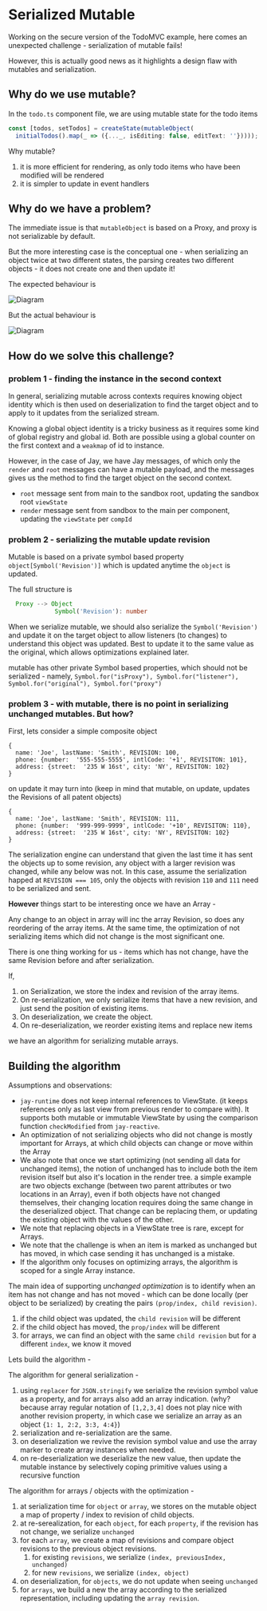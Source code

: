 Serialized Mutable
====

Working on the secure version of the TodoMVC example, here comes an unexpected challenge - 
serialization of mutable fails!

However, this is actually good news as it highlights a design flaw with mutables and serialization.

Why do we use mutable?
----

In the `todo.ts` component file, we are using mutable state for the todo items

```typescript
const [todos, setTodos] = createState(mutableObject(
  initialTodos().map(_ => ({..._, isEditing: false, editText: ''}))));
```

Why mutable? 
1. it is more efficient for rendering, as only todo items who have been modified will be rendered
2. it is simpler to update in event handlers

Why do we have a problem?
----

The immediate issue is that `mutableObject` is based on a Proxy, and proxy is not serializable by default.

But the more interesting case is the conceptual one - when serializing an object twice at two 
different states, the parsing creates two different objects - it does not create one and then update it!

The expected behaviour is

![Diagram](22%20-%20serialized%20mutable%20expected%20diagram.svg)

But the actual behaviour is

![Diagram](22%20-%20serialized%20mutable%20actual%20diagram.svg)


How do we solve this challenge?
----

### problem 1 - finding the instance in the second context

In general, serializing mutable across contexts requires knowing object identity which is then used on 
deserialization to find the target object and to apply to it updates from the serialized stream.

Knowing a global object identity is a tricky business as it requires some kind of global registry and global id.
Both are possible using a global counter on the first context and a `weakmap` of id to instance.

However, in the case of Jay, we have Jay messages, of which only the `render` and `root` messages can have a mutable payload, 
and the messages gives us the method to find the target object on the second context. 
* `root` message sent from main to the sandbox root, updating the sandbox root `viewState`
* `render` message sent from sandbox to the main per component, updating the `viewState` per `compId`

### problem 2 - serializing the mutable update revision

Mutable is based on a private symbol based property `object[Symbol('Revision')]` which is updated anytime the `object` is updated.

The full structure is 
```typescript
  Proxy --> Object
             Symbol('Revision'): number
```

When we serialize mutable, we should also serialize the `Symbol('Revision')` and update it on the target object to allow listeners
(to changes) to understand this object was updated. Best to update it to the same value as the original, which allows 
optimizations explained later.

mutable has other private Symbol based properties, which should not be serialized - namely, 
`Symbol.for("isProxy"), Symbol.for("listener"), Symbol.for("original"), Symbol.for("proxy")`

### problem 3 - with mutable, there is no point in serializing unchanged mutables. But how?

First, lets consider a simple composite object
```json5
{
  name: 'Joe', lastName: 'Smith', REVISION: 100,
  phone: {number:  '555-555-5555', intlCode: '+1', REVISITON: 101},
  address: {street:  '235 W 16st', city: 'NY', REVISITON: 102}
}
```

on update it may turn into (keep in mind that mutable, on update, updates the Revisions of all patent objects)
```json5
{
  name: 'Joe', lastName: 'Smith', REVISION: 111,
  phone: {number:  '999-999-9999', intlCode: '+10', REVISITON: 110},
  address: {street:  '235 W 16st', city: 'NY', REVISITON: 102}
}
```

The serialization engine can understand that given the last time it has sent the objects up to some revision, 
any object with a larger revision was changed, while any below was not. In this case, assume the serialization happed
at `REVISION === 105`, only the objects with revision `110` and `111` need to be serialized and sent.

**However** things start to be interesting once we have an Array - 

Any change to an object in array will inc the array Revision, so does any reordering of the array items.
At the same time, the optimization of not serializing items which did not change is the most significant one.

There is one thing working for us - items which has not change, have the same Revision before and after serialization.

If, 
1. on Serialization, we store the index and revision of the array items. 
2. On re-serialization, we only serialize items
   that have a new revision, and just send the position of existing items.
3. On deserialization, we create the object.
4. On re-deserialization, we reorder existing items and replace new items

we have an algorithm for serializing mutable arrays.

Building the algorithm
-----------

Assumptions and observations:
* `jay-runtime` does not keep internal references to ViewState. 
  (it keeps references only as last view from previous render to compare with). 
  It supports both mutable or immutable ViewState by using the comparison function `checkModified` from `jay-reactive`.
* An optimization of not serializing objects who did not change is mostly important for Arrays, at which child objects can
  change or move within the Array
* We also note that once we start optimizing (not sending all data for unchanged items), 
  the notion of unchanged has to include both the item revision itself but also it's location in the render tree.
  a simple example are two objects exchange (between two parent attributes or two locations in an Array),
  even if both objects have not changed themselves, their changing location requires doing the same change
  in the deserialized object. That change can be replacing them, or updating the existing object with the values of the other.
* We note that replacing objects in a ViewState tree is rare, except for Arrays.
* We note that the challenge is when an item is marked as unchanged but has moved, in which case sending it has unchanged is a mistake.
* If the algorithm only focuses on optimizing arrays, the algorithm is scoped for a single Array instance.

The main idea of supporting *unchanged optimization* is to identify when an item has not change and has not moved - which 
can be done locally (per object to be serialized) by creating the pairs `(prop/index, child revision)`.
1. if the child object was updated, the `child revision` will be different
2. if the child object has moved, the `prop/index` will be different
3. for arrays, we can find an object with the same `child revision` but for a different `index`, we know it moved

Lets build the algorithm - 

The algorithm for general serialization - 
1. using `replacer` for `JSON.stringify` we serialize the revision symbol value as a property, and for arrays also add an array indication.
   (why? because array regular notation of `[1,2,3,4]` does not play nice with another revision property, in which case we serialize an array as an object `{1: 1, 2:2, 3:3, 4:4}`)
2. serialization and re-serialization are the same.
3. on deserialization we revive the revision symbol value and use the array marker to create array instances when needed.
4. on re-deserialization we deserialize the new value, then update the mutable instance by selectively coping primitive values using a recursive function

The algorithm for arrays / objects with the optimization -
1. at serialization time for `object` or `array`, we stores on the mutable object a map of property / index to revision of child objects.
2. at re-serealization, for each `object`, for each `property`, if the revision has not change, we serialize `unchanged`
3. for each `array`, we create a map of revisions and compare object revisions to the previous object revisions. 
   1. for existing `revisions`, we serialize  `(index, previousIndex, unchanged)`
   2. for new `revisions`, we serialize `(index, object)`
4. on deserialization, for `objects`, we do not update when seeing `unchanged`
5. for `arrays`, we build a new the array according to the serialized representation, including updating the `array revision`. 